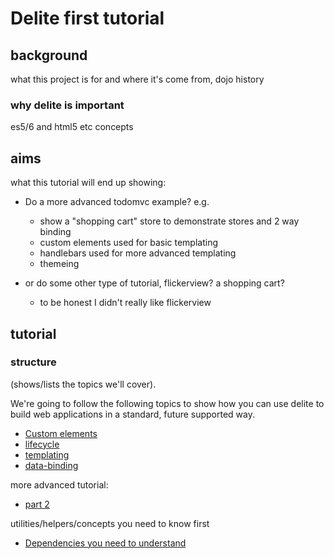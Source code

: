 # Delite first tutorial


## background
what this project is for and where it's come from, dojo history

### why delite is important
es5/6 and html5 etc concepts

## aims
what this tutorial will end up showing:

- Do a more advanced todomvc example? e.g.
    - show a "shopping cart" store to demonstrate stores and 2 way binding
    - custom elements used for basic templating
    - handlebars used for more advanced templating
    - themeing

- or do some other type of tutorial, flickerview? a shopping cart?
    - to be honest I didn't really like flickerview

## tutorial

### structure
(shows/lists the topics we'll cover).

We're going to follow the following topics to show how you can use delite to build web applications in a standard, future supported way.

* [Custom elements](customelements.md)
* [lifecycle](lifecycle.md)
* [templating](templating.md)
* [data-binding](data-binding.md)

more advanced tutorial:

* [part 2](../delite2/index.md)

utilities/helpers/concepts you need to know first

* [Dependencies you need to understand](../utils/index.md)




